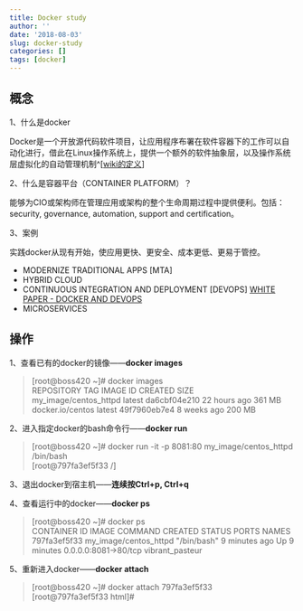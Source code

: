 ```yaml
---
title: Docker study
author: ''
date: '2018-08-03'
slug: docker-study
categories: []
tags: [docker]
---
```


## 概念 ##


1、什么是docker 

Docker是一个开放源代码软件项目，让应用程序布署在软件容器下的工作可以自动化进行，借此在Linux操作系统上，提供一个额外的软件抽象层，以及操作系统层虚拟化的自动管理机制^[[wiki的定义](https://zh.wikipedia.org/wiki/Docker_(%E8%BB%9F%E9%AB%94)#cite_note-SYS-CON_Media-1)]



2、什么是容器平台（CONTAINER PLATFORM）？

能够为CIO或架构师在管理应用或架构的整个生命周期过程中提供便利。包括：security, governance, automation, support and certification。


3、案例

实践docker从现有开始，使应用更快、更安全、成本更低、更易于管控。

- MODERNIZE TRADITIONAL APPS [MTA]  
- HYBRID CLOUD  
- CONTINUOUS INTEGRATION AND DEPLOYMENT [DEVOPS]  [WHITE PAPER - DOCKER AND DEVOPS](https://www.docker.com/sites/default/files/WP_Docker%20and%20the%203%20ways%20devops.pdf)  
- MICROSERVICES  



## 操作 ##

1、查看已有的docker的镜像——**docker images**  

>[root@boss420 ~]# docker images  
REPOSITORY              TAG                 IMAGE ID            CREATED             SIZE  
my_image/centos_httpd   latest              da6cbf04e210        22 hours ago        361 MB  
docker.io/centos        latest              49f7960eb7e4        8 weeks ago         200 MB  


2、进入指定docker的bash命令行——**docker run**    

>[root@boss420 ~]# docker run -it -p 8081:80 my_image/centos_httpd /bin/bash  
[root@797fa3ef5f33 /]

3、退出docker到宿主机——**连续按Ctrl+p, Ctrl+q**


4、查看运行中的docker——**docker ps**

>[root@boss420 ~]# docker ps  
CONTAINER ID        IMAGE                   COMMAND             CREATED             STATUS              PORTS                  NAMES  
797fa3ef5f33        my_image/centos_httpd   "/bin/bash"         9 minutes ago       Up 9 minutes        0.0.0.0:8081->80/tcp   vibrant_pasteur  


5、重新进入docker——**docker attach**

>[root@boss420 ~]# docker attach 797fa3ef5f33  
[root@797fa3ef5f33 html]#
